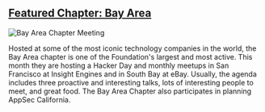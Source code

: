 
## [Featured Chapter: Bay Area](#)

<a><img src="/assets/images/content/bay-area2.jpg" alt="Bay Area Chapter Meeting"></a>

Hosted at some of the most iconic technology companies in the world, the Bay Area chapter is one of the Foundation's largest and most active. This month they are hosting a Hacker Day and monthly meetups in San Francisco at Insight Engines and in South Bay at eBay. Usually, the agenda includes three proactive and interesting talks, lots of interesting people to meet, and great food. The Bay Area Chapter also participates in planning AppSec California.

